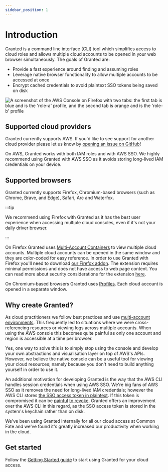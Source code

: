 ```yaml
---
sidebar_position: 1
---
```


# Introduction

Granted is a command line interface (CLI) tool which simplifies access to cloud roles and allows multiple cloud accounts to be opened in your web browser simultaneously. The goals of Granted are:

- Provide a fast experience around finding and assuming roles
- Leverage native browser functionality to allow multiple accounts to be accessed at once
- Encrypt cached credentials to avoid plaintext SSO tokens being saved on disk

![A screenshot of the AWS Console on Firefox with two tabs: the first tab is blue and is the 'role-a' profile, and the second tab is orange and is the 'role-b' profile](/img/tab-containers.png)

## Supported cloud providers

Granted currently supports AWS. If you'd like to see support for another cloud provider please let us know by [opening an issue on GitHub](https://github.com/common-fate/granted/issues)!

On AWS, Granted works with both IAM roles and with AWS SSO. We highly recommend using Granted with AWS SSO as it avoids storing long-lived IAM credentials on your device.

## Supported browsers

Granted currently supports Firefox, Chromium-based browsers (such as Chrome, Brave, and Edge), Safari, Arc and Waterfox.

:::tip

We recommend using Firefox with Granted as it has the best user experience when accessing multiple cloud consoles, even if it's not your daily driver browser.

:::

On Firefox Granted uses [Multi-Account Containers](https://support.mozilla.org/en-US/kb/containers) to view multiple cloud accounts. Multiple cloud accounts can be opened in the same window and they are color-coded for easy reference. In order to use Granted with Firefox you'll need to download [our Firefox addon](https://addons.mozilla.org/en-GB/firefox/addon/granted/). The extension requires minimal permissions and does not have access to web page content. You can read more about security considerations for the extension [here](/granted/security).

On Chromium-based browsers Granted uses [Profiles](https://support.google.com/chrome/answer/2364824). Each cloud account is opened in a separate window.

## Why create Granted?

As cloud practitioners we follow best practices and use [multi-account environments](https://aws.amazon.com/organizations/deploying-granted/best-practices/). This frequently led to situations where we were cross-referencing resources or viewing logs across multiple accounts. When using the AWS console this becomes quite painful as only one account and region is accessible at a time per browser.

Yes, one way to solve this is to simply stop using the console and develop your own abstractions and visualisation layer on top of AWS's APIs. However, we believe the native console can be a useful tool for viewing your cloud resources; namely because you don't need to build anything yourself in order to use it.

An additional motivation for developing Granted is the way that the AWS CLI handles session credentials when using AWS SSO. We're big fans of AWS SSO as it removes the need for long-lived IAM credentials; however the AWS CLI stores [the SSO access token in plaintext](https://aws.amazon.com/premiumsupport/knowledge-center/sso-temporary-credentials/). If this token is compromised it can be [painful](https://stackoverflow.com/questions/65848394/how-to-revoke-a-user-session-when-using-aws-sso) [to revoke](https://blog.christophetd.fr/phishing-for-aws-credentials-via-aws-sso-device-code-authentication/#Containment_8211_revoking_AWS_SSO_access_tokens). Granted offers an improvement over the AWS CLI in this regard, as the SSO access token is stored in the system's keychain rather than on disk.

We've been using Granted internally for all our cloud access at Common Fate and we've found it's greatly increased our productivity when working in the cloud.

## Get started

Follow the [Getting Started guide](/granted/getting-started) to start using Granted for your cloud access.
